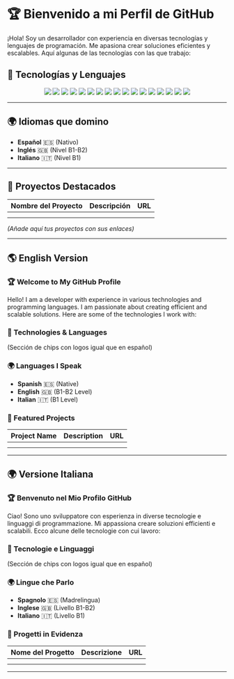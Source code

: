 # 🏆 Bienvenido a mi Perfil de GitHub

¡Hola! Soy un desarrollador con experiencia en diversas tecnologías y lenguajes de programación. Me apasiona crear soluciones eficientes y escalables. Aquí algunas de las tecnologías con las que trabajo:

## 🚀 Tecnologías y Lenguajes

<p align="center">
  <img src="https://img.shields.io/badge/JavaScript-F7DF1E?style=for-the-badge&logo=javascript&logoColor=black" />
  <img src="https://img.shields.io/badge/TypeScript-3178C6?style=for-the-badge&logo=typescript&logoColor=white" />
  <img src="https://img.shields.io/badge/Python-3776AB?style=for-the-badge&logo=python&logoColor=white" />
  <img src="https://img.shields.io/badge/React-61DAFB?style=for-the-badge&logo=react&logoColor=black" />
  <img src="https://img.shields.io/badge/Angular-DD0031?style=for-the-badge&logo=angular&logoColor=white" />
  <img src="https://img.shields.io/badge/Vue-4FC08D?style=for-the-badge&logo=vue.js&logoColor=white" />
  <img src="https://img.shields.io/badge/React_Native-61DAFB?style=for-the-badge&logo=react&logoColor=black" />
  <img src="https://img.shields.io/badge/Go-00ADD8?style=for-the-badge&logo=go&logoColor=white" />
  <img src="https://img.shields.io/badge/Node.js-339933?style=for-the-badge&logo=node.js&logoColor=white" />
  <img src="https://img.shields.io/badge/Postman-FF6C37?style=for-the-badge&logo=postman&logoColor=white" />
  <img src="https://img.shields.io/badge/Flutter-02569B?style=for-the-badge&logo=flutter&logoColor=white" />
  <img src="https://img.shields.io/badge/Swift-FA7343?style=for-the-badge&logo=swift&logoColor=white" />
  <img src="https://img.shields.io/badge/HTML5-E34F26?style=for-the-badge&logo=html5&logoColor=white" />
  <img src="https://img.shields.io/badge/CSS3-1572B6?style=for-the-badge&logo=css3&logoColor=white" />
  <img src="https://img.shields.io/badge/Docker-2496ED?style=for-the-badge&logo=docker&logoColor=white" />
  <img src="https://img.shields.io/badge/Robot_Framework-000000?style=for-the-badge&logo=robot-framework&logoColor=white" />
  <img src="https://img.shields.io/badge/Jenkins-D24939?style=for-the-badge&logo=jenkins&logoColor=white" />
</p>

---

## 🌍 Idiomas que domino

- **Español** 🇪🇸 (Nativo)  
- **Inglés** 🇬🇧 (Nivel B1-B2)  
- **Italiano** 🇮🇹 (Nivel B1)  

---

## 📌 Proyectos Destacados

| Nombre del Proyecto | Descripción | URL |
|--------------------|-------------|-----|
| | | |
| | | |

_(Añade aquí tus proyectos con sus enlaces)_

---

## 🌎 English Version

### 🏆 Welcome to My GitHub Profile

Hello! I am a developer with experience in various technologies and programming languages. I am passionate about creating efficient and scalable solutions. Here are some of the technologies I work with:

### 🚀 Technologies & Languages

(Sección de chips con logos igual que en español)

### 🌍 Languages I Speak

- **Spanish** 🇪🇸 (Native)  
- **English** 🇬🇧 (B1-B2 Level)  
- **Italian** 🇮🇹 (B1 Level)  

### 📌 Featured Projects

| Project Name | Description | URL |
|-------------|-------------|-----|
| | | |
| | | |

---

## 🌍 Versione Italiana

### 🏆 Benvenuto nel Mio Profilo GitHub

Ciao! Sono uno sviluppatore con esperienza in diverse tecnologie e linguaggi di programmazione. Mi appassiona creare soluzioni efficienti e scalabili. Ecco alcune delle tecnologie con cui lavoro:

### 🚀 Tecnologie e Linguaggi

(Sección de chips con logos igual que en español)

### 🌍 Lingue che Parlo

- **Spagnolo** 🇪🇸 (Madrelingua)  
- **Inglese** 🇬🇧 (Livello B1-B2)  
- **Italiano** 🇮🇹 (Livello B1)  

### 📌 Progetti in Evidenza

| Nome del Progetto | Descrizione | URL |
|------------------|-------------|-----|
| | | |
| | | |

---
